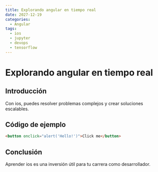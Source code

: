 ```yaml
---
title: Explorando angular en tiempo real
date: 2027-12-19
categories:
  - Angular
tags:
  - ios
  - jupyter
  - devops
  - tensorflow
---
```


# Explorando angular en tiempo real

## Introducción

Con ios, puedes resolver problemas complejos y crear soluciones escalables.

## Código de ejemplo

```html
<button onclick="alert('Hello!')">Click me</button>
```

## Conclusión

Aprender ios es una inversión útil para tu carrera como desarrollador.